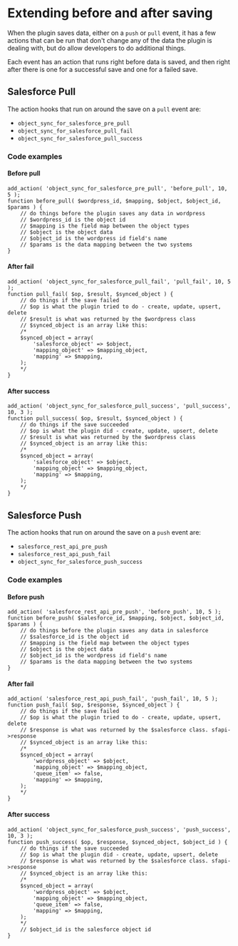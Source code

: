# Extending before and after saving

When the plugin saves data, either on a `push` or `pull` event, it has a few actions that can be run that don't change any of the data the plugin is dealing with, but do allow developers to do additional things.

Each event has an action that runs right before data is saved, and then right after there is one for a successful save and one for a failed save.

## Salesforce Pull

The action hooks that run on around the save on a `pull` event are:

- `object_sync_for_salesforce_pre_pull`
- `object_sync_for_salesforce_pull_fail`
- `object_sync_for_salesforce_pull_success`

### Code examples

#### Before pull

```
add_action( 'object_sync_for_salesforce_pre_pull', 'before_pull', 10, 5 );
function before_pull( $wordpress_id, $mapping, $object, $object_id, $params ) {
    // do things before the plugin saves any data in wordpress
    // $wordpress_id is the object id
    // $mapping is the field map between the object types
    // $object is the object data
    // $object_id is the wordpress id field's name
    // $params is the data mapping between the two systems
}
```

#### After fail

```
add_action( 'object_sync_for_salesforce_pull_fail', 'pull_fail', 10, 5 );
function pull_fail( $op, $result, $synced_object ) {
    // do things if the save failed
    // $op is what the plugin tried to do - create, update, upsert, delete
    // $result is what was returned by the $wordpress class
    // $synced_object is an array like this:
    /*
    $synced_object = array(
        'salesforce_object' => $object,
        'mapping_object' => $mapping_object,
        'mapping' => $mapping,
    );
    */
}
```

#### After success

```
add_action( 'object_sync_for_salesforce_pull_success', 'pull_success', 10, 3 );
function pull_success( $op, $result, $synced_object ) {
    // do things if the save succeeded
    // $op is what the plugin did - create, update, upsert, delete
    // $result is what was returned by the $wordpress class
    // $synced_object is an array like this:
    /*
    $synced_object = array(
        'salesforce_object' => $object,
        'mapping_object' => $mapping_object,
        'mapping' => $mapping,
    );
    */
}
```

## Salesforce Push

The action hooks that run on around the save on a `push` event are:

- `salesforce_rest_api_pre_push`
- `salesforce_rest_api_push_fail`
- `object_sync_for_salesforce_push_success`

### Code examples

#### Before push

```
add_action( 'salesforce_rest_api_pre_push', 'before_push', 10, 5 );
function before_push( $salesforce_id, $mapping, $object, $object_id, $params ) {
    // do things before the plugin saves any data in salesforce
    // $salesforce_id is the object id
    // $mapping is the field map between the object types
    // $object is the object data
    // $object_id is the wordpress id field's name
    // $params is the data mapping between the two systems
}
```

#### After fail

```
add_action( 'salesforce_rest_api_push_fail', 'push_fail', 10, 5 );
function push_fail( $op, $response, $synced_object ) {
    // do things if the save failed
    // $op is what the plugin tried to do - create, update, upsert, delete
    // $response is what was returned by the $salesforce class. sfapi->response
    // $synced_object is an array like this:
    /*
    $synced_object = array(
        'wordpress_object' => $object,
        'mapping_object' => $mapping_object,
        'queue_item' => false,
        'mapping' => $mapping,
    );
    */
}
```

#### After success

```
add_action( 'object_sync_for_salesforce_push_success', 'push_success', 10, 3 );
function push_success( $op, $response, $synced_object, $object_id ) {
    // do things if the save succeeded
    // $op is what the plugin did - create, update, upsert, delete
    // $response is what was returned by the $salesforce class. sfapi->response
    // $synced_object is an array like this:
    /*
    $synced_object = array(
        'wordpress_object' => $object,
        'mapping_object' => $mapping_object,
        'queue_item' => false,
        'mapping' => $mapping,
    );
    */
    // $object_id is the salesforce object id
}
```
